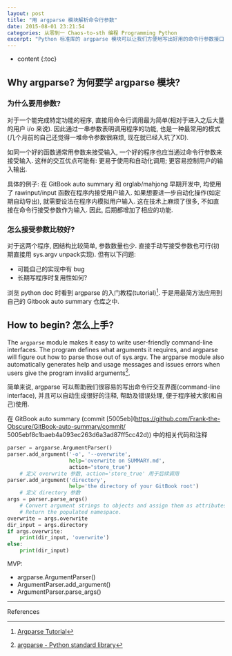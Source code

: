 ```yaml
---
layout: post
title: "用 argparse 模块解析命令行参数"
date: 2015-08-01 23:21:54
categories: 从零到一 Chaos-to-sth 编程 Programming Python
excerpt: "Python 标准库的 argparse 模块可以让我们方便地写出好用的命令行参数接口. 这是我的简单入门笔记."
---
```


* content
{:toc}



## Why argparse? 为何要学 argparse 模块?

### 为什么要用参数?

对于一个能完成特定功能的程序, 直接用命令行调用最为简单(相对于进入之后大量的用户 i/o 来说). 
因此通过一串参数表明调用程序的功能, 也是一种最常用的模式
(几个月前的自己还觉得一堆命令参数很麻烦, 现在就已经入坑了XD). 

如同一个好的函数通常用参数来接受输入, 一个好的程序也应当通过命令行参数来接受输入. 
这样的交互优点可能有: 更易于使用和自动化调用; 更容易控制用户的输入输出.

具体的例子: 在 GitBook auto summary 和 orglab/mahjong 早期开发中, 
均使用了 rawinput/input 函数在程序内接受用户输入. 
如果想要进一步自动化操作(如定期自动导出), 就需要设法在程序内模拟用户输入. 
这在技术上麻烦了很多, 不如直接在命令行接受参数作为输入. 
因此, 后期都增加了相应的功能.

### 怎么接受参数比较好?
对于这两个程序, 因结构比较简单, 参数数量也少. 
直接手动写接受参数也可行(初期直接用 sys.argv unpack实现). 但有以下问题:

  - 可能自己的实现中有 bug
  - 长期写程序时复用性如何?

浏览 python doc 时看到 argparse 的入门教程(tutorial)[^1]. 
于是用最简方法应用到自己的 Gitbook auto summary 仓库之中.

## How to begin? 怎么上手?

The `argparse` module makes it easy to write user-friendly command-line interfaces. 
The program defines what arguments it requires, 
and argparse will figure out how to parse those out of sys.argv. 
The argparse module also automatically generates help and usage messages and issues errors 
when users give the program invalid arguments[^2].

简单来说, argparse 可以帮助我们很容易的写出命令行交互界面(command-line interface), 
并且可以自动生成很好的注释, 帮助及错误处理, 便于程序被大家(和自己)使用. 

在 GitBook auto summary (commit [5005eb](https://github.com/Frank-the-Obscure/GitBook-auto-summary/commit/
5005ebf8c1baeb4a093ec263d6a3ad87ff5cc42d)) 中的相关代码和注释

~~~ python
parser = argparse.ArgumentParser()
parser.add_argument('-o', '--overwrite', 
                    help='overwrite on SUMMARY.md', 
                    action="store_true") 
    # 定义 overwrite 参数, action='store_true' 用于后续调用
parser.add_argument('directory', 
                    help='the directory of your GitBook root') 
    # 定义 directory 参数
args = parser.parse_args() 
    # Convert argument strings to objects and assign them as attributes of the namespace. 
    # Return the populated namespace.
overwrite = args.overwrite
dir_input = args.directory
if args.overwrite:
    print(dir_input, 'overwrite')
else:
    print(dir_input)
~~~

MVP:

- argparse.ArgumentParser()
- ArgumentParser.add_argument()
- ArgumentParser.parse_args()


---

References

[^1]: [Argparse Tutorial](https://docs.python.org/3/howto/argparse.html)
[^2]: [argparse - Python standard library](https://docs.python.org/3/library/argparse.html)
